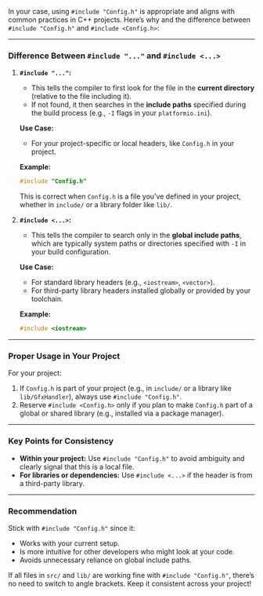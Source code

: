 In your case, using `#include "Config.h"` is appropriate and aligns with common practices in C++ projects. Here’s why and the difference between `#include "Config.h"` and `#include <Config.h>`:

---

### **Difference Between `#include "..."` and `#include <...>`**

1. **`#include "..."`:**
   - This tells the compiler to first look for the file in the **current directory** (relative to the file including it).
   - If not found, it then searches in the **include paths** specified during the build process (e.g., `-I` flags in your `platformio.ini`).

   **Use Case:**
   - For your project-specific or local headers, like `Config.h` in your project.

   **Example:**
   ```cpp
   #include "Config.h"
   ```
   This is correct when `Config.h` is a file you’ve defined in your project, whether in `include/` or a library folder like `lib/`.

2. **`#include <...>`:**
   - This tells the compiler to search only in the **global include paths**, which are typically system paths or directories specified with `-I` in your build configuration.

   **Use Case:**
   - For standard library headers (e.g., `<iostream>`, `<vector>`).
   - For third-party library headers installed globally or provided by your toolchain.

   **Example:**
   ```cpp
   #include <iostream>
   ```

---

### **Proper Usage in Your Project**
For your project:
1. If `Config.h` is part of your project (e.g., in `include/` or a library like `lib/GfxHandler`), always use `#include "Config.h"`.
2. Reserve `#include <Config.h>` only if you plan to make `Config.h` part of a global or shared library (e.g., installed via a package manager).

---

### **Key Points for Consistency**
- **Within your project:** Use `#include "Config.h"` to avoid ambiguity and clearly signal that this is a local file.
- **For libraries or dependencies:** Use `#include <...>` if the header is from a third-party library.

---

### **Recommendation**
Stick with `#include "Config.h"` since it:
- Works with your current setup.
- Is more intuitive for other developers who might look at your code.
- Avoids unnecessary reliance on global include paths.

If all files in `src/` and `lib/` are working fine with `#include "Config.h"`, there’s no need to switch to angle brackets. Keep it consistent across your project!